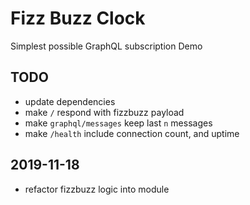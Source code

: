 # Fizz Buzz Clock

Simplest possible GraphQL subscription Demo

## TODO

- update dependencies
- make `/` respond with fizzbuzz payload
- make `graphql/messages` keep last `n` messages
- make `/health` include connection count, and uptime

## 2019-11-18

- refactor fizzbuzz logic into module
